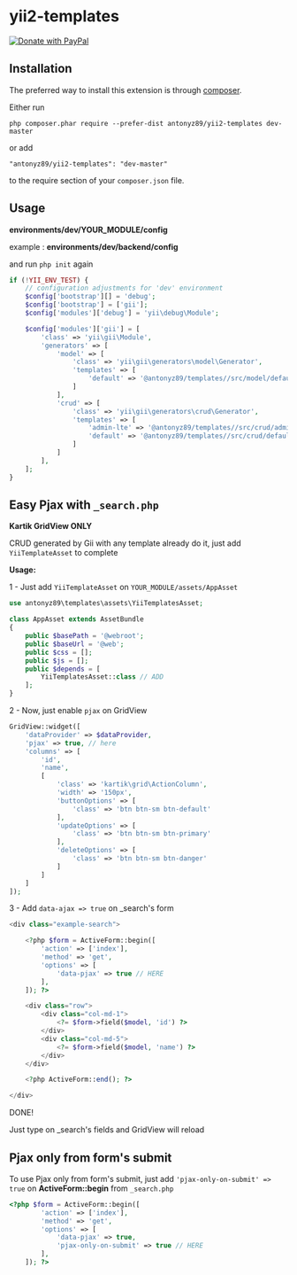yii2-templates
============

<a href="https://www.paypal.com/cgi-bin/webscr?cmd=_s-xclick&hosted_button_id=YATHVT293SXDL&source=url">
  <img src="https://www.paypalobjects.com/en_US/i/btn/btn_donate_LG.gif" alt="Donate with PayPal" />
</a>

Installation
------------

The preferred way to install this extension is through [composer](http://getcomposer.org/download/).

Either run

```
php composer.phar require --prefer-dist antonyz89/yii2-templates dev-master
```

or add

```
"antonyz89/yii2-templates": "dev-master"
```

to the require section of your `composer.json` file.

Usage
-----
**environments/dev/YOUR_MODULE/config**

example : **environments/dev/backend/config**

and run ``php init`` again
```php
if (!YII_ENV_TEST) {
    // configuration adjustments for 'dev' environment
    $config['bootstrap'][] = 'debug';
    $config['bootstrap'] = ['gii'];
    $config['modules']['debug'] = 'yii\debug\Module';

    $config['modules']['gii'] = [
        'class' => 'yii\gii\Module',
        'generators' => [
            'model' => [
                'class' => 'yii\gii\generators\model\Generator',
                'templates' => [
                    'default' => '@antonyz89/templates//src/model/default', // add default template
                ]
            ],
            'crud' => [
                'class' => 'yii\gii\generators\crud\Generator',
                'templates' => [
                    'admin-lte' => '@antonyz89/templates//src/crud/admin-lte', // add admin-lte template
                    'default' => '@antonyz89/templates//src/crud/default', // add default template
                ]
            ]
        ],
    ];
}
```

Easy Pjax with `_search.php`
------

**Kartik GridView ONLY**

CRUD generated by Gii with any template already do it, just add `YiiTemplateAsset` to complete

**Usage:**

1 - Just add `YiiTemplateAsset` on `YOUR_MODULE/assets/AppAsset`

```php
use antonyz89\templates\assets\YiiTemplatesAsset;

class AppAsset extends AssetBundle
{
    public $basePath = '@webroot';
    public $baseUrl = '@web';
    public $css = [];
    public $js = [];
    public $depends = [
        YiiTemplatesAsset::class // ADD
    ];
}
```

2 - Now, just enable `pjax` on GridView

```php
GridView::widget([
    'dataProvider' => $dataProvider,
    'pjax' => true, // here
    'columns' => [
        'id',
        'name',
        [
            'class' => 'kartik\grid\ActionColumn',
            'width' => '150px',
            'buttonOptions' => [
                'class' => 'btn btn-sm btn-default'
            ],
            'updateOptions' => [
                'class' => 'btn btn-sm btn-primary'
            ],
            'deleteOptions' => [
                'class' => 'btn btn-sm btn-danger'
            ]
        ]
    ]
]);
```

3 - Add `data-ajax => true` on _search's form

```php
<div class="example-search">

    <?php $form = ActiveForm::begin([
        'action' => ['index'],
        'method' => 'get',
        'options' => [
            'data-pjax' => true // HERE
        ],
    ]); ?>

    <div class="row">
        <div class="col-md-1">
            <?= $form->field($model, 'id') ?>
        </div>
        <div class="col-md-5">
            <?= $form->field($model, 'name') ?>
        </div>
    </div>

    <?php ActiveForm::end(); ?>

</div>
```
DONE!

Just type on _search's fields and GridView will reload

## Pjax only from form's submit

To use Pjax only from form's submit, just add `'pjax-only-on-submit' => true` on **ActiveForm::begin** from  `_search.php`

```php
<?php $form = ActiveForm::begin([
        'action' => ['index'],
        'method' => 'get',
        'options' => [
            'data-pjax' => true,
            'pjax-only-on-submit' => true // HERE
        ],
    ]); ?>

```
